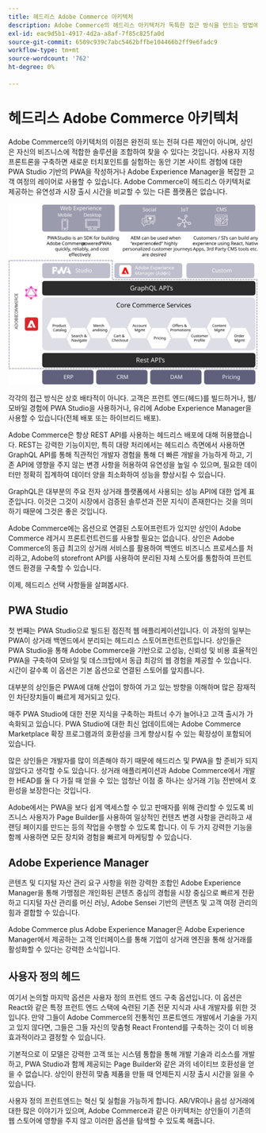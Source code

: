 ```yaml
---
title: 헤드리스 Adobe Commerce 아키텍처
description: Adobe Commerce의 헤드리스 아키텍처가 독특한 접근 방식을 만드는 방법에 대해 알아봅니다.
exl-id: eac9d5b1-4917-4d2a-a8af-7f85c825fa0d
source-git-commit: 6509c939c7abc5462bffbe104466b2ff9e6fadc9
workflow-type: tm+mt
source-wordcount: '762'
ht-degree: 0%

---
```


# 헤드리스 Adobe Commerce 아키텍처

Adobe Commerce의 아키텍처의 이점은 완전히 또는 전혀 다른 제안이 아니며, 상인은 자신의 비즈니스에 적합한 솔루션을 조합하여 찾을 수 있다는 것입니다. 사용자 지정 프론트론을 구축하면 새로운 터치포인트를 실험하는 동안 기본 사이트 경험에 대한 PWA Studio 기반의 PWA을 작성하거나 Adobe Experience Manager을 복잡한 고객 여정의 레이어로 사용할 수 있습니다. Adobe Commerce이 헤드리스 아키텍처로 제공하는 유연성과 시장 출시 시간을 비교할 수 있는 다른 플랫폼은 없습니다.

![헤드리스 Adobe Commerce 상점 아키텍처를 보여주는 다이어그램](../../../assets/playbooks/headless-storefront-architecture.svg)

각각의 접근 방식은 상호 배타적이 아니다. 고객은 프런트 엔드(헤드)를 빌드하거나, 웹/모바일 경험에 PWA Studio을 사용하거나, 유리에 Adobe Experience Manager을 사용할 수 있습니다(전체 배포 또는 하이브리드 배포).

Adobe Commerce은 항상 REST API를 사용하는 헤드리스 배포에 대해 허용했습니다. REST는 강력한 기능이지만, 특히 대량 처리에서는 헤드리스 측면에서 사용하면 GraphQL API를 통해 직관적인 개발자 경험을 통해 더 빠른 개발을 가능하게 하고, 기존 API에 영향을 주지 않는 변경 사항을 허용하여 유연성을 높일 수 있으며, 필요한 데이터만 정확히 집계하여 데이터 양을 최소화하여 성능을 향상시킬 수 있습니다.

GraphQL은 대부분의 주요 전자 상거래 플랫폼에서 사용되는 성능 API에 대한 업계 표준입니다. 이것은 그것이 시장에서 검증된 솔루션과 전문 지식이 존재한다는 것을 의미하기 때문에 그것은 좋은 것입니다.

Adobe Commerce에는 옵션으로 연결된 스토어프런트가 있지만 상인이 Adobe Commerce 레거시 프론트런트런드를 사용할 필요는 없습니다. 상인은 Adobe Commerce의 동급 최고의 상거래 서비스를 활용하여 백엔드 비즈니스 프로세스를 처리하고, Adobe의 storefront API를 사용하여 분리된 자체 스토어를 통합하여 프런트 엔드 환경을 구축할 수 있습니다.

이제, 헤드리스 선택 사항들을 살펴봅시다.

## PWA Studio

첫 번째는 PWA Studio으로 빌드된 점진적 웹 애플리케이션입니다. 이 과정의 일부는 PWA이 상거래 백엔드에서 분리되는 헤드리스 스토어프런트런트입니다. 상인들은 PWA Studio을 통해 Adobe Commerce을 기반으로 고성능, 신뢰성 및 비용 효율적인 PWA을 구축하여 모바일 및 데스크탑에서 동급 최강의 웹 경험을 제공할 수 있습니다. 시간이 갈수록 이 옵션은 기본 옵션으로 연결된 스토어를 앞지릅니다.

대부분의 상인들은 PWA에 대해 산업이 향하여 가고 있는 방향을 이해하며 많은 잠재적인 차단장치들이 빠르게 제거되고 있다.

매주 PWA Studio에 대한 전문 지식을 구축하는 파트너 수가 늘어나고 고객 출시가 가속화되고 있습니다. PWA Studio에 대한 최신 업데이트에는 Adobe Commerce Marketplace 확장 프로그램과의 호환성을 크게 향상시킬 수 있는 확장성이 포함되어 있습니다.

많은 상인들은 개발자를 많이 의존해야 하기 때문에 헤드리스 및 PWA을 할 준비가 되지 않았다고 생각할 수도 있습니다. 상거래 애플리케이션과 Adobe Commerce에서 개발한 HEAD를 둘 다 가질 때 얻을 수 있는 엄청난 이점 중 하나는 상거래 기능 전반에서 호환성을 보장한다는 것입니다.

Adobe에서는 PWA을 보다 쉽게 액세스할 수 있고 판매자를 위해 관리할 수 있도록 비즈니스 사용자가 Page Builder를 사용하여 일상적인 컨텐츠 변경 사항을 관리하고 새 랜딩 페이지를 만드는 등의 작업을 수행할 수 있도록 합니다. 이 두 가지 강력한 기능을 함께 사용하면 모든 장치와 경험을 빠르게 마케팅할 수 있습니다.

## Adobe Experience Manager

콘텐츠 및 디지털 자산 관리 요구 사항을 위한 강력한 조합인 Adobe Experience Manager을 통해 가맹점은 개인화된 콘텐츠 중심의 경험을 시장 중심으로 빠르게 전환하고 디지털 자산 관리를 머신 러닝, Adobe Sensei 기반의 콘텐츠 및 고객 여정 관리의 힘과 결합할 수 있습니다.

Adobe Commerce plus Adobe Experience Manager은 Adobe Experience Manager에서 제공하는 고객 인터페이스를 통해 기업이 상거래 엔진을 통해 상거래를 활성화할 수 있다는 강력한 소식입니다.

## 사용자 정의 헤드

여기서 논의할 마지막 옵션은 사용자 정의 프런트 엔드 구축 옵션입니다. 이 옵션은 React와 같은 특정 프런트 엔드 스택에 숙련된 기존 전문 지식과 사내 개발자를 위한 것입니다. 만약 그들이 Adobe Commerce의 전통적인 프론트엔드 개발에서 기술을 가지고 있지 않다면, 그들은 그들 자신의 맞춤형 React Frontend를 구축하는 것이 더 비용 효과적이라고 결정할 수 있습니다.

기본적으로 이 모델은 강력한 고객 또는 시스템 통합을 통해 개발 기술과 리소스를 개발하고, PWA Studio과 함께 제공되는 Page Builder와 같은 과의 네이티브 호환성을 얻을 수 없습니다. 상인이 완전히 맞춤 제품을 만들 때 언제든지 시장 출시 시간을 잃을 수 있습니다.

사용자 정의 프런트엔드는 혁신 및 실험을 가능하게 합니다. AR/VR이나 음성 상거래에 대한 많은 이야기가 있으며, Adobe Commerce과 같은 아키텍처는 상인들이 기존의 웹 스토어에 영향을 주지 않고 이러한 옵션을 탐색할 수 있도록 해줍니다.
